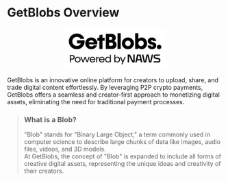 # GetBlobs Overview



<p align="center">
  <img src=".gitbook/assets/logo_getblobs_naws.svg" alt="GetBlobs Logo" width="240"/>
</p>


GetBlobs is an innovative online platform for creators to upload, share, and trade digital content effortlessly. By leveraging P2P crypto payments, GetBlobs offers a seamless and creator-first approach to monetizing digital assets, eliminating the need for traditional payment processes.

> ### What is a Blob?
> 
> "Blob" stands for "Binary Large Object," a term commonly used in computer science to describe large chunks of data like images, audio files, videos, and 3D models.  
> At GetBlobs, the concept of "Blob" is expanded to include all forms of creative digital assets, representing the unique ideas and creativity of their creators.
